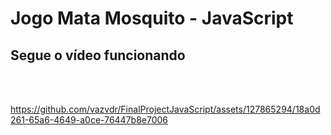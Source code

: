<h1>Jogo Mata Mosquito - JavaScript</h1>
<h2>Segue o vídeo funcionando</h2><br><br>

https://github.com/vazvdr/FinalProjectJavaScript/assets/127865294/18a0d261-65a6-4649-a0ce-76447b8e7006

